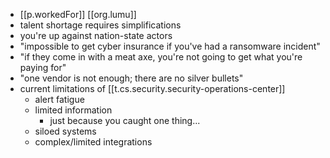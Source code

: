 
- [[p.workedFor]] [[org.lumu]]
- talent shortage requires simplifications
- you're up against nation-state actors
- "impossible to get cyber insurance if you've had a ransomware incident"
- "if they come in with a meat axe, you're not going to get what you're paying for"
- "one vendor is not enough; there are no silver bullets"
- current limitations of [[t.cs.security.security-operations-center]]
  - alert fatigue
  - limited information
    - just because you caught one thing...
  - siloed systems
  - complex/limited integrations
